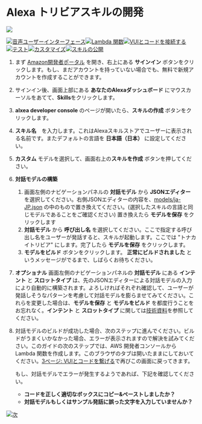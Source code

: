 # Alexa トリビアスキルの開発
<img src="https://m.media-amazon.com/images/G/01/mobile-apps/dex/alexa/alexa-skills-kit/tutorials/quiz-game/header._TTH_.png" />

[![音声ユーザーインターフェース](https://m.media-amazon.com/images/G/01/mobile-apps/dex/alexa/alexa-skills-kit/jp/tutorials/navigation/1-on.png)](./1-voice-user-interface.md)[![Lambda 関数](https://m.media-amazon.com/images/G/01/mobile-apps/dex/alexa/alexa-skills-kit/jp/tutorials/navigation/2-locked.png)](./2-lambda-function.md)[![VUIとコードを接続する](https://m.media-amazon.com/images/G/01/mobile-apps/dex/alexa/alexa-skills-kit/jp/tutorials/navigation/3-locked.png)](./3-connect-vui-to-code.md)[![テスト](https://m.media-amazon.com/images/G/01/mobile-apps/dex/alexa/alexa-skills-kit/jp/tutorials/navigation/4-locked.pn)](./4-testing.md)[![カスタマイズ](https://m.media-amazon.com/images/G/01/mobile-apps/dex/alexa/alexa-skills-kit/jp/tutorials/navigation/5-locked.png)](./5-customization.md)[![スキルの公開](https://m.media-amazon.com/images/G/01/mobile-apps/dex/alexa/alexa-skills-kit/jp/tutorials/navigation/6-locked.png)](./6-publication.md)

1.  まず [Amazon開発者ポータル](https://developer.amazon.com/ja/alexa) を開き、右上にある **サインイン** ボタンをクリックします。もし、まだアカウントを持っていない場合でも、無料で新規アカウントを作成することができます。

2.  サインイン後、画面上部にある **あなたのAlexaダッシュボード** にマウスカーソルをあてて、**Skills**をクリックします。

3.  **alxea developer console** のページが開いたら、**スキルの作成** ボタンをクリックします。

4.  **スキル名**　を入力します。これはAlexaスキルストアでユーザーに表示される名前です。またデフォルトの言語を **日本語（日本）** に設定してください。 

5.  **カスタム** モデルを選択して、画面右上の**スキルを作成** ボタンを押してください。 

6.  **対話モデルの構築**
    1. 画面左側のナビゲーションパネルの **対話モデル** から **JSONエディター** を選択してください。右側JSONエディターの内容を、[models/ja-JP.json](../models/ja-JP.json) の中のもので置き換えてください。(選択したスキルの言語と同じモデルであることをご確認ください) 置き換えたら **モデルを保存** をクリックします
    2. **対話モデル** から **呼び出し名** を選択してください。ここで指定する呼び出し名をユーザーが発話すると、スキルが起動します。ここでは "トナカイトリビア" にします。完了したら **モデルを保存** をクリックします。 
    3. **モデルをビルド** ボタンをクリックします。 **正常にビルドされました** というメッセージがでるまで、しばらくお待ちください。
    
7.  **オプショナル**  画面左側のナビゲーションパネルの **対話モデル** にある **インテント** と **スロットタイプ** は、先のJSONエディターによる対話モデルの入力により自動的に構築されます。よろしければそれぞれ確認して、ユーザーが発話しそうなパターンを考慮して対話モデルを膨らませてみてください。これらを変更した場合は、**モデルを保存** と **モデルをビルド** を都度行うことをお忘れなく。**インテント** と **スロットタイプ** に関しては[技術資料](https://developer.amazon.com/docs/custom-skills/create-intents-utterances-and-slots.html?&sc_category=Owned&sc_channel=RD&sc_campaign=Evangelism2018&sc_publisher=github&sc_content=Survey&sc_detail=trivia-nodejs-V2_GUI-1&sc_funnel=Convert&sc_country=WW&sc_medium=Owned_RD_Evangelism2018_github_Survey_trivia-nodejs-V2_GUI-1_Convert_WW_beginnersdevs&sc_segment=beginnersdevs)を参照してください。
    
8.  対話モデルのビルドが成功した場合、次のステップに進んでください。ビルドがうまくいかなかった場合、エラーが表示されますので解決を試みてください。このガイドの次のステップでは、AWS 開発者コンソールから Lambda 関数を作成します。このブラウザのタブは開いたままにしておいてください。[3ページ: VUIとコードを繋げる](3-connect-vui-to-code.md)で再びこの画面に戻ってきます。
    
     もし、対話モデルでエラーが発生するようであれば、下記を確認してください。

     *  **コードを正しく適切なボックスにコピー&ペーストしましたか？**
     *  **対話モデルもしくはサンプル発話に誤った文字を入力していませんか？**

[![次](https://m.media-amazon.com/images/G/01/mobile-apps/dex/alexa/alexa-skills-kit/jp/tutorials/general/buttons/button_next_lambda_function.png)](./2-lambda-function.md)
